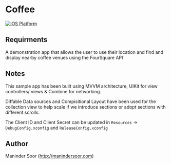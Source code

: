 # Coffee

[![iOS Platform](https://img.shields.io/badge/platform-ios-lightgrey.svg)](https://img.shields.io/badge/platform-ios-lightgrey.svg)

## Requirments

A demonstration app that allows the user to use their location and find and display nearby coffee venues using the FourSquare API

## Notes

This sample app has been built using MVVM architecture, UIKit for view controllers/ views & Combine for networking. 

Diffable Data sources and Compisitional Layout have been used for the collection view to help scale if we introduce sections or adopt sections with different scrolls.

The Client ID and Client Secret can be updated in `Resources` -> `DebugConfig.xconfig` and `ReleaseConfig.xconfig` 


## Author

Maninder Soor (http://manindersoor.com)
